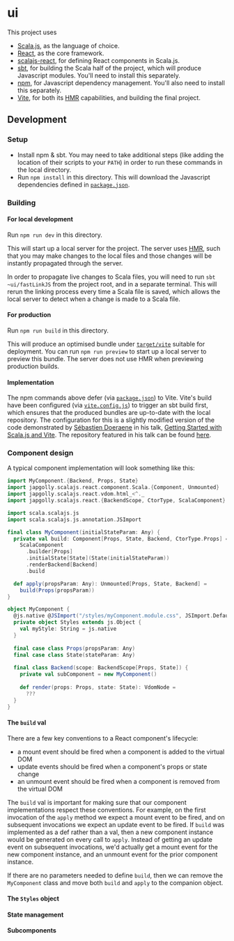 # ui
This project uses
- [Scala.js](https://www.scala-js.org/), as the language of choice.
- [React](https://reactjs.org/), as the core framework.
- [scalajs-react](https://github.com/japgolly/scalajs-react), for defining React components in Scala.js.
- [sbt](https://www.scala-sbt.org/), for building the Scala half of the project, which will produce Javascript modules. You'll need to install this separately.
- [npm](https://www.npmjs.com/), for Javascript dependency management. You'll also need to install this separately.
- [Vite](https://vitejs.dev/), for both its [HMR](https://vitejs.dev/guide/features.html#hot-module-replacement) capabilities, and building the final project.

## Development
### Setup
- Install npm & sbt. You may need to take additional steps (like adding the location of their scripts to your `PATH`) in order to run these commands in the local directory.
- Run `npm install` in this directory. This will download the Javascript dependencies defined in [`package.json`](package.json).

### Building
#### For local development 
Run `npm run dev` in this directory.

This will start up a local server for the project. The server uses [HMR](https://vitejs.dev/guide/features.html#hot-module-replacement), such that you may make changes to the local files and those changes will be instantly propagated through the server.

In order to propagate live changes to Scala files, you will need to run `sbt ~ui/fastLinkJS` from the project root, and in a separate terminal. This will rerun the linking process every time a Scala file is saved, which allows the local server to detect when a change is made to a Scala file.

#### For production
Run `npm run build` in this directory.

This will produce an optimised bundle under [`target/vite`](target/vite) suitable for deployment. You can run `npm run preview` to start up a local server to preview this bundle. The server does not use HMR when previewing production builds.

#### Implementation
The npm commands above defer (via [`package.json`](package.json)) to Vite. Vite's build have been configured (via [`vite.config.js`](vite.config.js)) to trigger an sbt build first, which ensures that the produced bundles are up-to-date with the local repository. The configuration for this is a slightly modified version of the code demonstrated by [Sébastien Doeraene](https://github.com/sjrd) in his talk, [Getting Started with Scala.js and Vite](https://www.youtube.com/watch?v=dv7fPmgFTNA). The repository featured in his talk can be found [here](https://github.com/sjrd/scalajs-sbt-vite-laminar-chartjs-example).

### Component design
A typical component implementation will look something like this:
```scala
import MyComponent.{Backend, Props, State}
import japgolly.scalajs.react.component.Scala.{Component, Unmounted}
import japgolly.scalajs.react.vdom.html_<^._
import japgolly.scalajs.react.{BackendScope, CtorType, ScalaComponent}

import scala.scalajs.js
import scala.scalajs.js.annotation.JSImport

final class MyComponent(initialStateParam: Any) {
  private val build: Component[Props, State, Backend, CtorType.Props] =
    ScalaComponent
      .builder[Props]
      .initialState[State](State(initialStateParam))
      .renderBackend[Backend]
      .build

  def apply(propsParam: Any): Unmounted[Props, State, Backend] =
    build(Props(propsParam))
}

object MyComponent {
  @js.native @JSImport("/styles/myComponent.module.css", JSImport.Default)
  private object Styles extends js.Object {
    val myStyle: String = js.native
  }
  
  final case class Props(propsParam: Any)
  final case class State(stateParam: Any)
  
  final class Backend(scope: BackendScope[Props, State]) {
    private val subComponent = new MyComponent()
    
    def render(props: Props, state: State): VdomNode =
      ???
  }
}
```

#### The `build` val
There are a few key conventions to a React component's lifecycle:
- a mount event should be fired when a component is added to the virtual DOM
- update events should be fired when a component's props or state change
- an unmount event should be fired when a component is removed from the virtual DOM

The `build` val is important for making sure that our component implementations respect these conventions. For example, on the first invocation of the `apply` method we expect a mount event to be fired, and on subsequent invocations we expect an update event to be fired. If `build` was implemented as a def rather than a val, then a new component instance would be generated on every call to `apply`. Instead of getting an update event on subsequent invocations, we'd actually get a mount event for the new component instance, and an unmount event for the prior component instance.

If there are no parameters needed to define `build`, then we can remove the `MyComponent` class and move both `build` and `apply` to the companion object.

#### The `Styles` object

#### State management

#### Subcomponents
